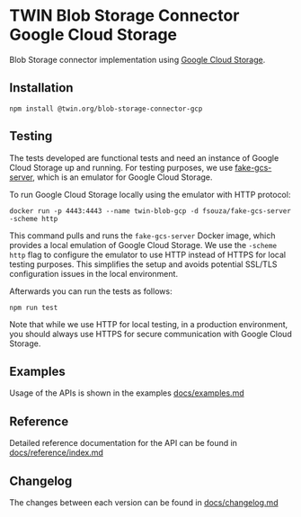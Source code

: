 # TWIN Blob Storage Connector Google Cloud Storage

Blob Storage connector implementation using [Google Cloud Storage](https://cloud.google.com/storage/docs/reference/libraries).

## Installation

```shell
npm install @twin.org/blob-storage-connector-gcp
```

## Testing

The tests developed are functional tests and need an instance of Google Cloud Storage up and running. For testing purposes, we use [fake-gcs-server](https://github.com/fsouza/fake-gcs-server), which is an emulator for Google Cloud Storage.

To run Google Cloud Storage locally using the emulator with HTTP protocol:

```shell
docker run -p 4443:4443 --name twin-blob-gcp -d fsouza/fake-gcs-server -scheme http
```

This command pulls and runs the `fake-gcs-server` Docker image, which provides a local emulation of Google Cloud Storage. We use the `-scheme http` flag to configure the emulator to use HTTP instead of HTTPS for local testing purposes. This simplifies the setup and avoids potential SSL/TLS configuration issues in the local environment.

Afterwards you can run the tests as follows:

```shell
npm run test
```

Note that while we use HTTP for local testing, in a production environment, you should always use HTTPS for secure communication with Google Cloud Storage.

## Examples

Usage of the APIs is shown in the examples [docs/examples.md](docs/examples.md)

## Reference

Detailed reference documentation for the API can be found in [docs/reference/index.md](docs/reference/index.md)

## Changelog

The changes between each version can be found in [docs/changelog.md](docs/changelog.md)

